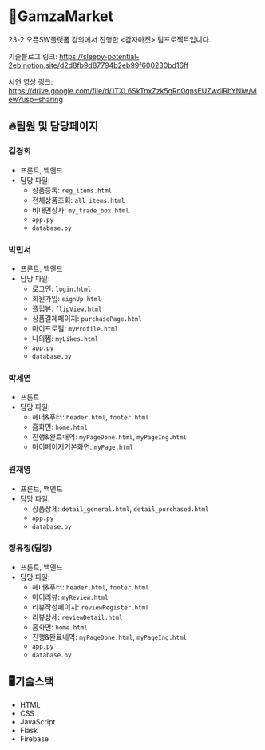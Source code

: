 # 🥔GamzaMarket
23-2 오픈SW플랫폼 강의에서 진행한 <감자마켓> 팀프로젝트입니다.

기술블로그 링크:
https://sleepy-potential-2eb.notion.site/d2d8fb9d87794b2eb99f600230bd16ff

시연 영상 링크:
https://drive.google.com/file/d/1TXL6SkTnxZzk5gRn0qnsEUZwdIRbYNiw/view?usp=sharing

## 🔥팀원 및 담당페이지
### 김경희
- 프론트, 백엔드
- 담당 파일:
  - 상품등록: `reg_items.html`
  - 전체상품조회: `all_items.html`
  - 비대면상자: `my_trade_box.html`
  - `app.py`
  - `database.py`

### 박민서
- 프론트, 백엔드
- 담당 파일:
  - 로그인: `login.html`
  - 회원가입: `signUp.html`
  - 플립뷰: `flipView.html`
  - 상품결제페이지: `purchasePage.html`
  - 마이프로필: `myProfile.html`
  - 나의찜: `myLikes.html`
  - `app.py`
  - `database.py`

### 박세연
- 프론트
- 담당 파일:
  - 헤더&푸터: `header.html`, `footer.html`
  - 홈화면: `home.html`
  - 진행&완료내역: `myPageDone.html`, `myPageIng.html`
  - 마이페이지기본화면: `myPage.html`

### 원재영
- 프론트, 백엔드
- 담당 파일:
  - 상품상세: `detail_general.html`, `detail_purchased.html`
  - `app.py`
  - `database.py`

### 정유정(팀장)
- 프론트, 백엔드
- 담당 파일:
  - 헤더&푸터: `header.html`, `footer.html`
  - 마이리뷰: `myReview.html`
  - 리뷰작성페이지: `reviewRegister.html`
  - 리뷰상세: `reviewDetail.html`
  - 홈화면: `home.html`
  - 진행&완료내역: `myPageDone.html`, `myPageIng.html`
  - `app.py`
  - `database.py`

## 🖥️기술스택

- HTML
- CSS
- JavaScript
- Flask
- Firebase

